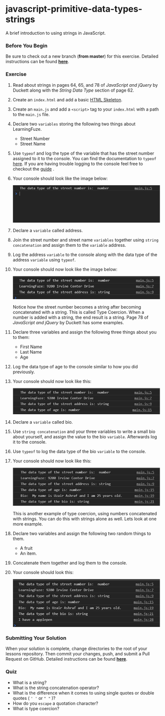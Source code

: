 # javascript-primitive-data-types-strings

A brief introduction to using strings in JavaScript.

### Before You Begin

Be sure to check out a new branch (**from master**) for this exercise. Detailed instructions can be found [**here**](../../guides/before-each-exercise.md).

### Exercise

1. Read about strings in pages 64, 65, and 78 of _JavaScript and jQuery_ by Duckett along with the _String Data Type_ section of page 62.

1. Create an `index.html` and add a basic [HTML Skeleton](../html-skeleton/README.md).

1. Create an `main.js` and add a `<script>` tag to your `index.html` with a path to the `main.js` file.

1. Declare two `variables` storing the following two things about LearningFuze.
    - Street Number
    - Street Name

1. Use `typeof` and log the type of the variable that has the street number assigned to it to the console. You can find the documentation to `typeof` [here](https://developer.mozilla.org/en-US/docs/Web/JavaScript/Reference/Operators/typeof). If you are having trouble logging to the console feel free to checkout the [guide](../../guides/logging-to-the-console.md) .

1. Your console should look like the image below:
    <p align="center">
      <img src="images/pdt-strings-01.JPG" alt="js-pdt-strings">
    </p>

1. Declare a `variable` called address.

1. Join the street number and street name `variables` together using `string concatenation` and assign them to the `variable` address.

1.  Log the address `variable` to the console along with the data type of the address `variable` using `typeof`.
1. Your console should now look like the image below:
    <p align="center">
      <img src="images/pdt-strings-02.JPG" alt="js-pdt-strings">
    </p>

    Notice how the street number becomes a string after becoming concatenated with a string.  This is called Type Coercion.  When a number is added with a string, the end result is a string. Page 78 of _JavaScript and jQuery_ by Duckett has some examples.

1. Declare three variables and assign the following three things about you to them:
    - First Name
    - Last Name
    - Age

1.  Log the data type of age to the console similar to how you did previously.

1. Your console should now look like this:
    <p align="center">
      <img src="images/pdt-strings-03.JPG" alt="js-pdt-strings">
    </p>

1. Declare a `variable` called bio.

1. Use `string concatenation` and your three variables to write a small bio about yourself, and assign the value to the bio `variable`.  Afterwards log it to the console.

1. Use `typeof` to log the data type of the bio `variable` to the console.

1.  Your console should now look like this:
    <p align="center">
      <img src="images/pdt-strings-04.JPG" alt="js-pdt-strings">
    </p>

    This is another example of type coercion, using numbers concatenated with strings.  You can do this with strings alone as well.  Lets look at one more example.

1. Declare two variables and assign the following two random things to them.
    - A fruit
    - An item.

1. Concatenate them together and log them to the console.

1. Your console should look this:
    <p align="center">
      <img src="images/pdt-strings-05.JPG" alt="js-pdt-strings">
    </p>

### Submitting Your Solution

When your solution is complete, change directories to the root of your lessons repository. Then commit your changes, push, and submit a Pull Request on GitHub. Detailed instructions can be found [**here**](../../guides/after-each-exercise.md).

### Quiz

- What is a string?
- What is the string concatenation operator?
- What is the difference when it comes to using single quotes or double quotes ( `' '` or `" "` )?
- How do you `escape` a quotation character?
- What is type coercion?
